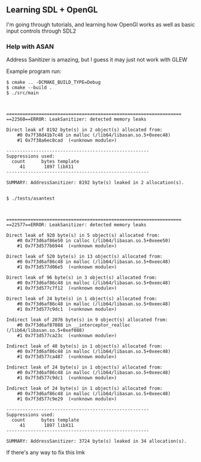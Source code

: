 ## Learning SDL + OpenGL

I'm going through tutorials, and learning how OpenGl works
as well as basic input controls through SDL2

### Help with ASAN

Address Sanitizer is amazing, but I guess it may just not work with GLEW

Example program run:

    $ cmake .. -DCMAKE_BUILD_TYPE=Debug
    $ cmake --build .
    $ ./src/main



    =================================================================
    ==22560==ERROR: LeakSanitizer: detected memory leaks
    
    Direct leak of 8192 byte(s) in 2 object(s) allocated from:
        #0 0x7f38d41b7c48 in malloc (/lib64/libasan.so.5+0xeec48)
        #1 0x7f38a6ec8cad  (<unknown module>)
    
    -----------------------------------------------------
    Suppressions used:
      count      bytes template
         41       1897 libX11
    -----------------------------------------------------
    
    SUMMARY: AddressSanitizer: 8192 byte(s) leaked in 2 allocation(s).


    $ ./tests/asantest



    =================================================================
    ==22577==ERROR: LeakSanitizer: detected memory leaks
    
    Direct leak of 920 byte(s) in 5 object(s) allocated from:
        #0 0x7f3d6af86e50 in calloc (/lib64/libasan.so.5+0xeee50)
        #1 0x7f3d577b6944  (<unknown module>)
    
    Direct leak of 520 byte(s) in 13 object(s) allocated from:
        #0 0x7f3d6af86c48 in malloc (/lib64/libasan.so.5+0xeec48)
        #1 0x7f3d577d06e5  (<unknown module>)
    
    Direct leak of 96 byte(s) in 3 object(s) allocated from:
        #0 0x7f3d6af86c48 in malloc (/lib64/libasan.so.5+0xeec48)
        #1 0x7f3d577c7f12  (<unknown module>)
    
    Direct leak of 24 byte(s) in 1 object(s) allocated from:
        #0 0x7f3d6af86c48 in malloc (/lib64/libasan.so.5+0xeec48)
        #1 0x7f3d577c9dc1  (<unknown module>)
    
    Indirect leak of 2076 byte(s) in 9 object(s) allocated from:
        #0 0x7f3d6af87088 in __interceptor_realloc (/lib64/libasan.so.5+0xef088)
        #1 0x7f3d577ca23c  (<unknown module>)
    
    Indirect leak of 40 byte(s) in 1 object(s) allocated from:
        #0 0x7f3d6af86c48 in malloc (/lib64/libasan.so.5+0xeec48)
        #1 0x7f3d577ca487  (<unknown module>)
    
    Indirect leak of 24 byte(s) in 1 object(s) allocated from:
        #0 0x7f3d6af86c48 in malloc (/lib64/libasan.so.5+0xeec48)
        #1 0x7f3d577c9dc1  (<unknown module>)
    
    Indirect leak of 24 byte(s) in 1 object(s) allocated from:
        #0 0x7f3d6af86c48 in malloc (/lib64/libasan.so.5+0xeec48)
        #1 0x7f3d577c9e29  (<unknown module>)
    
    -----------------------------------------------------
    Suppressions used:
      count      bytes template
         41       1897 libX11
    -----------------------------------------------------
    
    SUMMARY: AddressSanitizer: 3724 byte(s) leaked in 34 allocation(s).

If there's any way to fix this lmk
